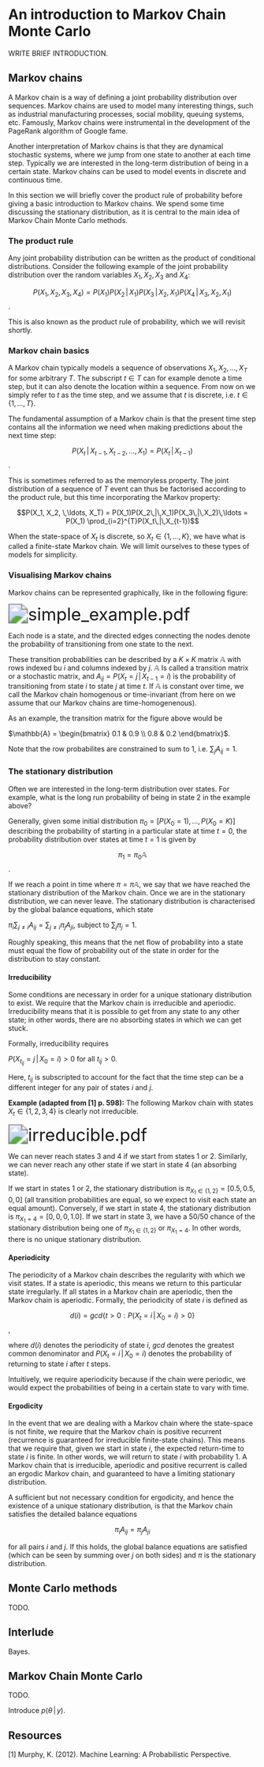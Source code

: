 # An introduction to Markov Chain Monte Carlo

WRITE BRIEF INTRODUCTION.



## Markov chains

A Markov chain is a way of defining a joint probability distribution over sequences. Markov chains are used to model many interesting things, such as industrial manufacturing processes, social mobility, queuing systems, etc. Famously, Markov chains were instrumental in the development of the PageRank algorithm of Google fame.

Another interpretation of Markov chains is that they are dynamical stochastic systems, where we jump from one state to another at each time step. Typically we are interested in the long-term distribution of being in a certain state. Markov chains can be used to model events in discrete and continuous time. 

In this section we will briefly cover the product rule of probability before giving a basic introduction to Markov chains. We spend some time discussing the stationary distribution, as it is central to the main idea of Markov Chain Monte Carlo methods.

### The product rule

Any joint probability distribution can be written as the product of conditional distributions. Consider the following example of the joint probability distribution over the random variables $X_1, X_2, X_3$ and $X_4$:

$$P(X_1, X_2, X_3, X_4) = P(X_1)P(X_2\,|\,X_1)P(X_3\,|\,X_2, X_1)P(X_4\,|\,X_3, X_2, X_1)$$.

This is also known as the product rule of probability, which we will revisit shortly.

### Markov chain basics

A Markov chain typically models a sequence of observations $X_1, X_2,\ldots, X_T$ for some arbitrary $T$. The subscript $t \in T$ can for example denote a time step, but it can also denote the location within a sequence. From now on we simply refer to $t$ as the time step, and we assume that $t$ is discrete, i.e. $t \in \{1, \,\ldots, T\}$. 

The fundamental assumption of a Markov chain is that the present time step contains all the information we need when making predictions about the next time step:

$$P(X_t\,|\,X_{t-1}, X_{t-2}, \ldots, X_1) = P(X_t\,|\,X_{t-1})$$.

This is sometimes referred to as the memoryless property. The joint distribution of a sequence of $T$ event can thus be factorised according to the product rule, but this time incorporating the Markov property:

$$P(X_1, X_2, \,\ldots, X_T) = P(X_1)P(X_2\,|\,X_1)P(X_3\,|\,X_2)\,\ldots = P(X_1) \prod_{i=2}^{T}P(X_t\,|\,X_{t-1})$$

When the state-space of $X_t$ is discrete, so $X_t \in \{1, \,\ldots, K\}$, we have what is called a finite-state Markov chain. We will limit ourselves to these types of models for simplicity.

### Visualising Markov chains

Markov chains can be represented graphically, like in the following figure:

 <img src="figs/simple_example.pdf" alt="simple_example.pdf" style="zoom:250%;" />

Each node is a state, and the directed edges connecting the nodes denote the probability of transitioning from one state to the next.

These transition probabilities can be described by a $K \times K$ matrix $\mathbb{A}$ with rows indexed bu $i$ and columns indexed by $j$. $\mathbb{A}$ Is called a transition matrix or a stochastic matrix, and $A_{ij} = P(X_t=j\,|\,X_{t-1} = i)$ is the probability of transitioning from state $i$ to state $j$ at time $t$. If $\mathbb{A}$ is constant over time, we call the Markov chain homogenous or time-invariant (from here on we assume that our Markov chains are time-homogenenous).

As an example, the transition matrix for the figure above would be

$\mathbb{A} = \begin{bmatrix} 0.1 & 0.9 \\ 0.8 & 0.2 \end{bmatrix}$.

Note that the row probabilites are constrained to sum to 1, i.e. $\sum_{j} A_{ij} = 1$. 

### The stationary distribution

Often we are interested in the long-term distribution over states. For example, what is the long run probability of being in state 2 in the example above?

Generally, given some initial distribution $\pi_0 = [P(X_0 = 1), \ldots, P(X_0 = K)]$ describing the probability of starting in a particular state at time $t=0$, the probability distribution over states at time $t=1$ is given by

$$\pi_1 = \pi_0 \mathbb{A}$$.

If we reach a point in time where $\pi = \pi \mathbb{A}$, we say that we have reached the stationary distribution of the Markov chain. Once we are in the stationary distribution, we can never leave. The stationary distribution is characterised by the global balance equations, which state

$\pi_i \sum_{j \neq i} A_{ij} = \sum_{j \neq i} \pi_j A_{ji}$, subject to $\sum_j \pi_j =1$.

Roughly speaking, this means that the net flow of probability into a state must equal the flow of probability out of the state in order for the distribution to stay constant.

#### Irreducibility

Some conditions are necessary in order for a unique stationary distribution to exist. We require that the Markov chain is irreducible and aperiodic. Irreducibility means that it is possible to get from any state to any other state; in other words, there are no absorbing states in which we can get stuck. 

Formally, irreducibility requires

$P(X_{t_{ij}} = j\,|\,X_0 = i) > 0$ for all $t_{ij} > 0$.   

Here, $t_{ij}$ is subscripted to account for the fact that the time step can be a different integer for any pair of states $i$ and $j$.

**Example (adapted from [1] p. 598):** The following Markov chain with states $X_t \in \{1, 2, 3, 4\}$ is clearly not irreducible.

<img src="figs/irreducible.pdf" alt="irreducible.pdf" style="zoom:250%;" /> 

We can never reach states 3 and 4 if we start from states 1 or 2. Similarly, we can never reach any other state if we start in state 4 (an absorbing state).

If we start in states 1 or 2, the stationary distribution is $\pi_{X_1 \in\{1, 2\}} = [0.5, \,0.5,\, 0,\, 0]$ (all transition probabilities are equal, so we expect to visit each state an equal amount). Conversely, if we start in state 4, the stationary distribution is $\pi_{X_1 = 4} = [0,\, 0,\, 0,\, 1.0]$. If we start in state 3, we have a 50/50 chance of the stationary distribution being one of $\pi_{X_1 \in\{1, 2\}}$ or $\pi_{X_1 = 4}$. In other words, there is no unique stationary distribution.

#### Aperiodicity

The periodicity of a Markov chain describes the regularity with which we visit states. If a state is aperiodic, this means we return to this particular state irregularly. If all states in a Markov chain are aperiodic, then the Markov chain is aperiodic. Formally, the periodicity of state $i$ is defined as

$$d(i) = \textit{gcd}\{t > 0: P(X_t = i \,|\, X_0 = i) > 0\}$$,

where $d(i)$ denotes the periodicity of state $i$, $\textit{gcd}$ denotes the greatest common denominator and $P(X_t = i \,|\, X_0 = i)$ denotes the probability of returning to state $i$ after $t$ steps.

Intuitively, we require aperiodicity because if the chain were periodic, we would expect the probabilities of being in a certain state to vary with time.

#### Ergodicity

In the event that we are dealing with a Markov chain where the state-space is not finite, we require that the Markov chain is positive recurrent (recurrence is guaranteed for irreducible finite-state chains). This means that we require that, given we start in state $i$, the expected return-time to state $i$ is finite. In other words, we will return to state $i$ with probability 1. A Markov chain that is irreducible, aperiodic and positive recurrent is called an ergodic Markov chain, and guaranteed to have a limiting stationary distribution.

A sufficient but not necessary condition for ergodicity, and hence the existence of a unique stationary distribution, is that the Markov chain satisfies the detailed balance equations

$$\pi_i A_{ij} = \pi_j A_{ji}$$

for all pairs $i$ and $j$. If this holds, the global balance equations are satisfied (which can be seen by summing over $j$ on both sides) and $\pi$ is the stationary distribution.



## Monte Carlo methods

TODO.



## Interlude

Bayes.



## Markov Chain Monte Carlo

TODO.

Introduce $p(\theta \,|\, y)$.



## Resources

[1] Murphy, K. (2012). Machine Learning: A Probabilistic Perspective. 